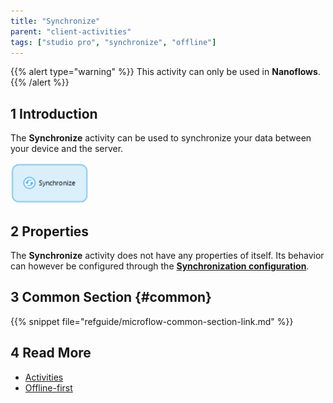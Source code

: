 ```yaml
---
title: "Synchronize"
parent: "client-activities"
tags: ["studio pro", "synchronize", "offline"]
---
```


{{% alert type="warning" %}}
This activity can only be used in **Nanoflows**.
{{% /alert %}}

## 1 Introduction

The **Synchronize** activity can be used to synchronize your data between your device and the server.

![Synchronize](attachments/microflows-and-nanoflows/synchronize.png)

## 2 Properties

The **Synchronize** activity does not have any properties of itself. Its behavior can however be configured through the [**Synchronization configuration**](offline-first#customizable-synchronization).

## 3 Common Section {#common}

{{% snippet file="refguide/microflow-common-section-link.md" %}}

## 4 Read More

* [Activities](activities)
* [Offline-first](offline-first)
